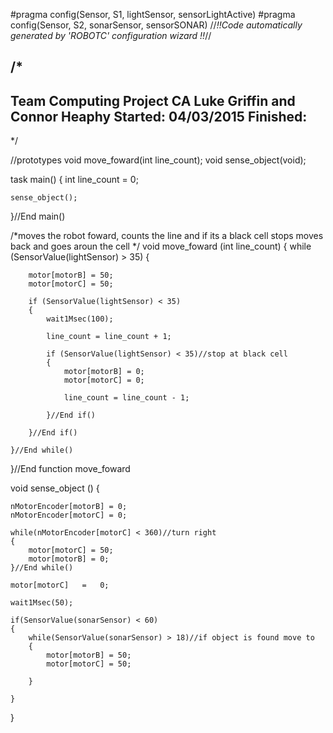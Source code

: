 #pragma config(Sensor, S1,     lightSensor,    sensorLightActive)
#pragma config(Sensor, S2,     sonarSensor,    sensorSONAR)
//*!!Code automatically generated by 'ROBOTC' configuration wizard               !!*//

/* 
-----------------------------------
Team Computing Project CA
Luke Griffin and Connor Heaphy
Started: 04/03/2015
Finished:
-----------------------------------
*/


//prototypes
void move_foward(int line_count);
void sense_object(void);


task main()
{
	int line_count = 0;
	
	sense_object();

	
}//End main()


/*moves the robot foward, counts the line 
and if its a black cell stops moves back 
and goes aroun the cell
*/
void move_foward (int line_count)
{
	while (SensorValue(lightSensor) > 35)
	{
		
		motor[motorB] = 50;
		motor[motorC] = 50;
		
		if (SensorValue(lightSensor) < 35)
		{
			wait1Msec(100);
			
			line_count = line_count + 1;
			
			if (SensorValue(lightSensor) < 35)//stop at black cell
			{
				motor[motorB] = 0;
				motor[motorC] = 0;
				
				line_count = line_count - 1;	
				
			}//End if()
			
		}//End if()
		
	}//End while()
	
}//End function move_foward

void sense_object ()
{
	
	
	nMotorEncoder[motorB] = 0;
	nMotorEncoder[motorC] = 0;
	
	while(nMotorEncoder[motorC] < 360)//turn right
	{
		motor[motorC] = 50;
		motor[motorB] = 0;
	}//End while()
	
	motor[motorC]	=	0;
	
	wait1Msec(50);
	
	if(SensorValue(sonarSensor) < 60)
	{
		while(SensorValue(sonarSensor) > 18)//if object is found move to
		{
			motor[motorB] = 50;
			motor[motorC] = 50;
				
		}
			
	}
}	
